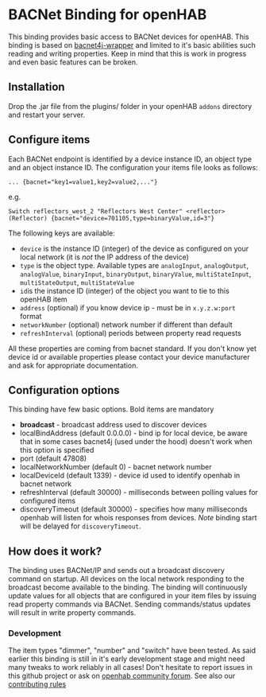 # BACNet Binding for openHAB

This binding provides basic access to BACNet devices for openHAB. This binding is based on [bacnet4j-wrapper](https://github.com/Code-House/bacnet4j-wrapper) and limited to it's basic abilities such reading and writing properties. Keep in mind that this is work in progress and even basic features can be broken.

## Installation

Drop the .jar file from the plugins/ folder in your openHAB `addons` directory and restart your server.

## Configure items

Each BACNet endpoint is identified by a device instance ID, an object type and an object instance ID. The configuration your items file looks as follows:

`... {bacnet="key1=value1,key2=value2,..."}`

e.g.

`Switch reflectors_west_2 "Reflectors West Center" <reflector> (Reflector) {bacnet="device=701105,type=binaryValue,id=3"}`

The following keys are available:

* `device` is the instance ID (integer) of the device as configured on your local network (it is *not* the IP address of the device)
* `type` is the object type. Available types are  `analogInput`, `analogOutput`, `analogValue`, `binaryInput`, `binaryOutput`, `binaryValue`, `multiStateInput`, `multiStateOutput`, `multiStateValue`
* `id`is the instance ID (integer) of the object you want to tie to this openHAB item
* `address` (optional) if you know device ip - must be in `x.y.z.w:port` format
* `networkNumber` (optional) network number if different than default
* `refreshInterval` (optional) periods between property read requests

All these properties are coming from bacnet standard. If you don't know yet device id or available properties please contact your device manufacturer and ask for appropriate documentation.

## Configuration options
This binding have few basic options. Bold items are mandatory
* **broadcast** - broadcast address used to discover devices
* localBindAddress (default 0.0.0.0) - bind ip for local device, be aware that in some cases bacnet4j (used under the hood) doesn't work when this option is specified
* port (default 47808)
* localNetworkNumber (default 0) - bacnet network number
* localDeviceId (default 1339) - device id used to identify openhab in bacnet network
* refreshInterval (default 30000) - milliseconds between polling values for configured items
* discoveryTimeout (default 30000) - specifies how many milliseconds openhab will listen for whois responses from devices. *Note* binding start will be delayed for `discoveryTimeout`.


## How does it work?

The binding uses BACNet/IP and sends out a broadcast discovery command on startup. All devices on the local network responding to the broadcast become available to the binding. The binding will continuously update values for all objects that are configured in your item files by issuing read property commands via BACNet. Sending commands/status updates will result in write property commands.

### Development

The item types "dimmer", "number" and "switch" have been tested. As said earlier this binding is still in it's early development stage and might need many tweaks to work reliably in all cases! Don't hesitate to report issues in this github project or ask on [openhab community forum](http://community.openhab.org). See also our [contributing rules](CONTRIBUTING.md)
